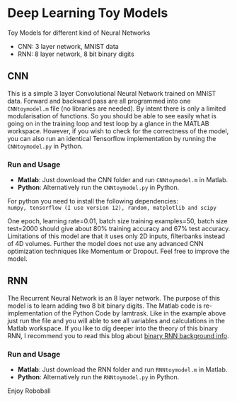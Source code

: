 # Deep Learning Toy Models
Toy Models for different kind of Neural Networks  
  * CNN: 3 layer network, MNIST data  
  * RNN: 8 layer network, 8 bit binary digits
  
## CNN
This is a simple 3 layer Convolutional Neural Network trained on MNIST data. Forward and backward pass are all programmed into one ```CNNtoymodel.m``` file (no libraries are needed). By intent there is only a limited modularisation of functions. So you should be able to see easily what is going on in the training loop and test loop by a glance in the MATLAB workspace. However, if you wish to check for the correctness of the model, you can also run an identical Tensorflow implementation by running the ```CNNtoymodel.py``` in Python. 
### Run and Usage
- **Matlab**: Just download the CNN folder and run ```CNNtoymodel.m``` in Matlab.   
- **Python**: Alternatively run the ```CNNtoymodel.py``` in Python.  

For python you need to install the following dependencies:  
```numpy, tensorflow (I use version 12), random, matplotlib and scipy```

One epoch, learning rate=0.01, batch size training examples=50, batch size test=2000 should give about 80% training accuracy and 67% test accuracy. Limitations of this model are that it uses only 2D inputs, filterbanks instead of 4D volumes. Further the model does not use any advanced CNN optimization techniques like Momentum or Dropout. Feel free to improve the model.

## RNN
The Recurrent Neural Network is an 8 layer network. The purpose of this model is to learn adding two 8 bit binary digits. The Matlab code is re-implementation of the Python Code by Iamtrask. Like in the example above just run the file and you will able to see all variables and calculations in the Matlab workspace. If you like to dig deeper into the theory of this binary RNN, I recommend you to read this blog about [binary RNN background info](https://iamtrask.github.io/2015/11/15/anyone-can-code-lstm/).

### Run and Usage
- **Matlab**: Just download the RNN folder and run ```RNNtoymodel.m``` in Matlab.  
- **Python**: Alternatively run the ```RNNtoymodel.py``` in Python.


Enjoy Roboball

